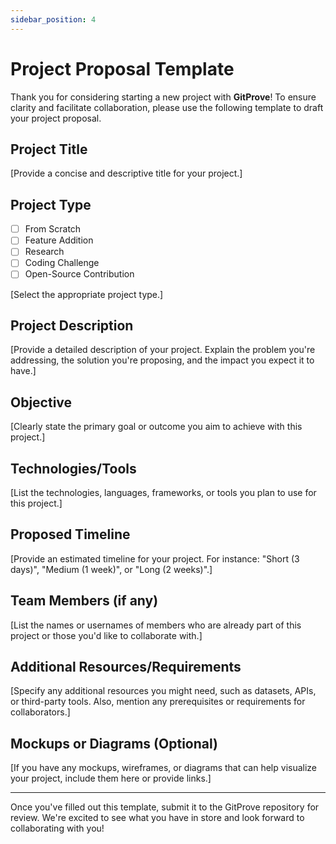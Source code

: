 ```yaml
---
sidebar_position: 4
---
```


# Project Proposal Template

Thank you for considering starting a new project with **GitProve**! To ensure clarity and facilitate collaboration, please use the following template to draft your project proposal.

## Project Title

[Provide a concise and descriptive title for your project.]

## Project Type

- [ ] From Scratch
- [ ] Feature Addition
- [ ] Research
- [ ] Coding Challenge
- [ ] Open-Source Contribution

[Select the appropriate project type.]

## Project Description

[Provide a detailed description of your project. Explain the problem you're addressing, the solution you're proposing, and the impact you expect it to have.]

## Objective

[Clearly state the primary goal or outcome you aim to achieve with this project.]

## Technologies/Tools

[List the technologies, languages, frameworks, or tools you plan to use for this project.]

## Proposed Timeline

[Provide an estimated timeline for your project. For instance: "Short (3 days)", "Medium (1 week)", or "Long (2 weeks)".]

## Team Members (if any)

[List the names or usernames of members who are already part of this project or those you'd like to collaborate with.]

## Additional Resources/Requirements

[Specify any additional resources you might need, such as datasets, APIs, or third-party tools. Also, mention any prerequisites or requirements for collaborators.]

## Mockups or Diagrams (Optional)

[If you have any mockups, wireframes, or diagrams that can help visualize your project, include them here or provide links.]

---

Once you've filled out this template, submit it to the GitProve repository for review. We're excited to see what you have in store and look forward to collaborating with you!

